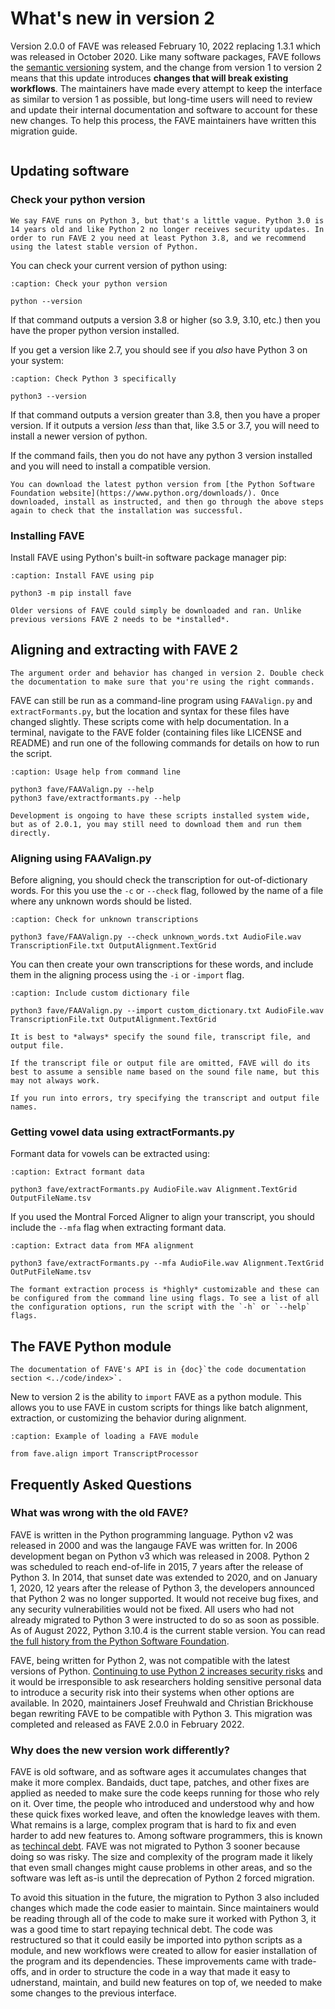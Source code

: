 # What's new in version 2

Version 2.0.0 of FAVE was released February 10, 2022 replacing 1.3.1 which was released in October 2020. Like many software packages, FAVE follows the [semantic versioning](https://semver.org/) system, and the change from version 1 to version 2 means that this update introduces **changes that will break existing workflows**. The maintainers have made every attempt to keep the interface as similar to version 1 as possible, but long-time users will need to review and update their internal documentation and software to account for these new changes. To help this process, the FAVE maintainers have written this migration guide.

```{contents}
```

## Updating software

### Check your python version

```{note}
We say FAVE runs on Python 3, but that's a little vague. Python 3.0 is 14 years old and like Python 2 no longer receives security updates. In order to run FAVE 2 you need at least Python 3.8, and we recommend using the latest stable version of Python.
```

You can check your current version of python using:

```{code-block} console
:caption: Check your python version

python --version
```

If that command outputs a version 3.8 or higher (so 3.9, 3.10, etc.) then you have the proper python version installed.

If you get a version like 2.7, you should see if you *also* have Python 3 on your system:

```{code-block} console
:caption: Check Python 3 specifically

python3 --version
```

If that command outputs a version greater than 3.8, then you have a proper version. If it outputs a version *less* than that, like 3.5 or 3.7, you will need to install a newer version of python.

If the command fails, then you do not have any python 3 version installed and you will need to install a compatible version.

```{note}
You can download the latest python version from [the Python Software Foundation website](https://www.python.org/downloads/). Once downloaded, install as instructed, and then go through the above steps again to check that the installation was successful.
```

### Installing FAVE

Install FAVE using Python's built-in software package manager pip:

```{code-block} console
:caption: Install FAVE using pip

python3 -m pip install fave
```

```{note}
Older versions of FAVE could simply be downloaded and ran. Unlike previous versions FAVE 2 needs to be *installed*.
```

## Aligning and extracting with FAVE 2

```{warning}
The argument order and behavior has changed in version 2. Double check the documentation to make sure that you're using the right commands.
```

FAVE can still be run as a command-line program using `FAAValign.py` and `extractFormants.py`, but the location and syntax for these files have changed slightly. These scripts come with help documentation. In a terminal, navigate to the FAVE folder (containing files like LICENSE and README) and run one of the following commands for details on how to run the script.

```{code-block} console
:caption: Usage help from command line

python3 fave/FAAValign.py --help
python3 fave/extractformants.py --help
```

```{note}
Development is ongoing to have these scripts installed system wide, but as of 2.0.1, you may still need to download them and run them directly.
```

### Aligning using FAAValign.py

Before aligning, you should check the transcription for out-of-dictionary words. For this you use the `-c` or `--check` flag, followed by the name of a file where any unknown words should be listed.

```{code-block} console
:caption: Check for unknown transcriptions

python3 fave/FAAValign.py --check unknown_words.txt AudioFile.wav TranscriptionFile.txt OutputAlignment.TextGrid
```

You can then create your own transcriptions for these words, and include them in the aligning process using the `-i` or `-import` flag.

```{code-block} console
:caption: Include custom dictionary file

python3 fave/FAAValign.py --import custom_dictionary.txt AudioFile.wav TranscriptionFile.txt OutputAlignment.TextGrid
```

```{note}
It is best to *always* specify the sound file, transcript file, and output file.

If the transcript file or output file are omitted, FAVE will do its best to assume a sensible name based on the sound file name, but this may not always work.

If you run into errors, try specifying the transcript and output file names.
```

### Getting vowel data using extractFormants.py

Formant data for vowels can be extracted using:

```{code-block} console
:caption: Extract formant data

python3 fave/extractFormants.py AudioFile.wav Alignment.TextGrid OutputFileName.tsv
```

If you used the Montral Forced Aligner to align your transcript, you should include the `--mfa` flag when extracting formant data.

```{code-block} console
:caption: Extract data from MFA alignment

python3 fave/extractFormants.py --mfa AudioFile.wav Alignment.TextGrid OutPutFileName.tsv
```

```{note}
The formant extraction process is *highly* customizable and these can be configured from the command line using flags. To see a list of all the configuration options, run the script with the `-h` or `--help` flags.
```

## The FAVE Python module

```{note}
The documentation of FAVE's API is in {doc}`the code documentation section <../code/index>`.
```

New to version 2 is the ability to `import` FAVE as a python module. This allows you to use FAVE in custom scripts for things like batch alignment, extraction, or customizing the behavior during alignment.

```{code-block} python
:caption: Example of loading a FAVE module

from fave.align import TranscriptProcessor
```

## Frequently Asked Questions

### What was wrong with the old FAVE?

FAVE is written in the Python programming language. Python v2 was released in 2000 and was the langauge FAVE was written for. In 2006 development began on Python v3 which was released in 2008. Python 2 was scheduled to reach end-of-life in 2015, 7 years after the release of Python 3. In 2014, that sunset date was extended to 2020, and on January 1, 2020, 12 years after the release of Python 3, the developers announced that Python 2 was no longer supported. It would not receive bug fixes, and any security vulnerabilities would not be fixed. All users who had not already migrated to Python 3 were instructed to do so as soon as possible. As of August 2022, Python 3.10.4 is the current stable version. You can read [the full history from the Python Software Foundation](https://www.python.org/doc/sunset-python-2/).

FAVE, being written for Python 2, was not compatible with the latest versions of Python. [Continuing to use Python 2 increases security risks](https://www.darkreading.com/vulnerabilities-threats/continued-use-of-python-2-will-heighten-security-risks) and it would be irresponsible to ask researchers holding sensitive personal data to introduce a security risk into their systems when other options are available. In 2020, maintainers Josef Freuhwald and Christian Brickhouse began rewriting FAVE to be compatible with Python 3. This migration was completed and released as FAVE 2.0.0 in February 2022.

### Why does the new version work differently?

FAVE is old software, and as software ages it accumulates changes that make it more complex. Bandaids, duct tape, patches, and other fixes are applied as needed to make sure the code keeps running for those who rely on it. Over time, the people who introduced and understood why and how these quick fixes worked leave, and often the knowledge leaves with them. What remains is a large, complex program that is hard to fix and even harder to add new features to. Among software programmers, this is known as [techincal debt](https://en.wikipedia.org/wiki/Technical_debt). FAVE was not migrated to Python 3 sooner because doing so was risky. The size and complexity of the program made it likely that even small changes might cause problems in other areas, and so the software was left as-is until the deprecation of Python 2 forced migration.

To avoid this situation in the future, the migration to Python 3 also included changes which made the code easier to maintain. Since maintainers would be reading through all of the code to make sure it worked with Python 3, it was a good time to start repaying technical debt. The code was restructured so that it could easily be imported into python scripts as a module, and new workflows were created to allow for easier installation of the program and its dependencies. These improvements came with trade-offs, and in order to structure the code in a way that made it easy to udnerstand, maintain, and build new features on top of, we needed to make some changes to the previous interface.

